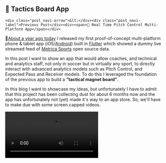 ## 📱 Tactics Board App

    <div class="post_navi-arrow">&lt;</div><div class="post_navi-label">Previous Post</div><div><span>📱 Real Time Pitch Control Multi-Platform App</span></div>
  </a>
<div class="text-paperclip"> 📎<a class="post_navi-item nav_prev" href="/2021/03/14/live-pitch-control.html">About a year ago today</a> I released my first proof-of-concept multi-platform phone & tablet app (iOS/<a href="https://play.google.com/store/apps/details?id=com.unravelsports.base_app" class="paperclip-link">Android</a>) built in <a href="https://flutter.dev/" class="paperclip-link">Flutter</a> which showed a dummy live streamed feed of <a href="https://github.com/metrica-sports/sample-data" class="paperclip-link">Metrica Sports</a> open source data.</div>

In this post I want to show an app that would allow coaches, and technical and analytics staff, not only in soccer but in virtually any sport, to directly interact with advanced analytics models such as Pitch Control, and Expected Pass and Receiver models. To do this I leveraged the foundation of the previous app to build a <b>"tactical magnet board"</b>.

In this blog I want to showcase my ideas, but unfortunately I have to admit that this project has been collecting dust for about 6 months now and the app has unfortunately not (yet) made it's way to an app store. So, we'll have to make due with some screen capped videos.

<video src="https://user-images.githubusercontent.com/169707/126715420-991ad821-9ac8-4b66-b79e-e0966e0f3a89.mp4" controls="controls" style="max-width: 730px;">
</video>
